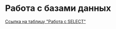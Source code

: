 # Работа с базами данных
[Ссылка на таблицу "Работа с SELECT"](https://docs.google.com/spreadsheets/d/1UxXgwOYt5-R08q3HtyH7fjq9MSvJYXuBR-fUDGMtMnY/edit?usp=sharing)
